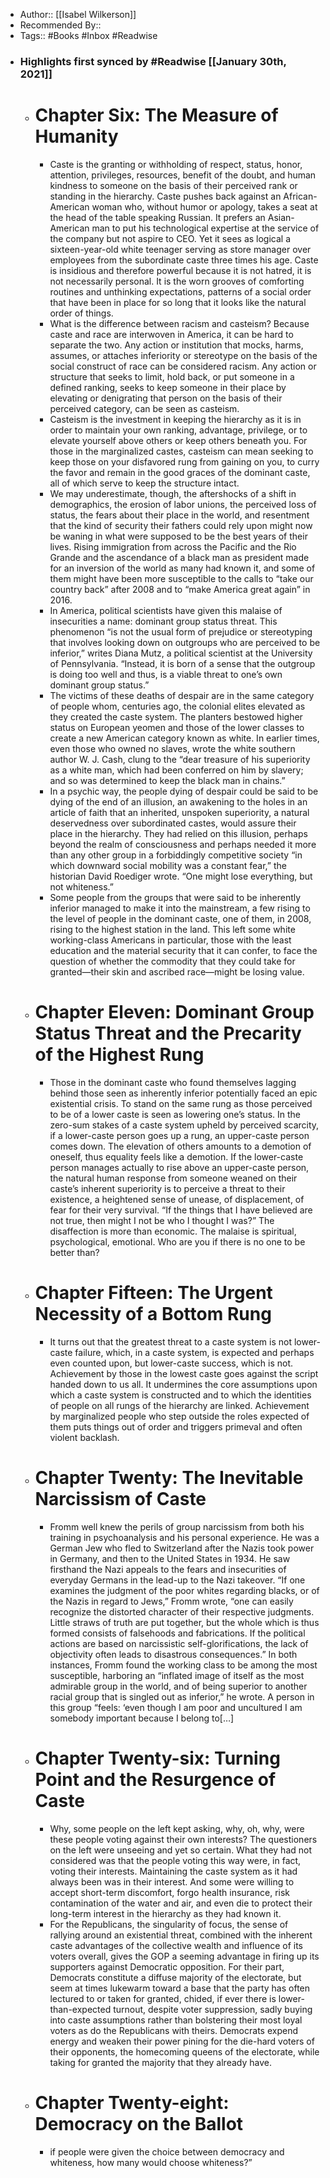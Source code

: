 - Author:: [[Isabel Wilkerson]]
- Recommended By::
- Tags:: #Books #Inbox #Readwise
- ### Highlights first synced by #Readwise [[January 30th, 2021]]
    - # Chapter Six: The Measure of Humanity
        - Caste is the granting or withholding of respect, status, honor, attention, privileges, resources, benefit of the doubt, and human kindness to someone on the basis of their perceived rank or standing in the hierarchy. Caste pushes back against an African-American woman who, without humor or apology, takes a seat at the head of the table speaking Russian. It prefers an Asian-American man to put his technological expertise at the service of the company but not aspire to CEO. Yet it sees as logical a sixteen-year-old white teenager serving as store manager over employees from the subordinate caste three times his age. Caste is insidious and therefore powerful because it is not hatred, it is not necessarily personal. It is the worn grooves of comforting routines and unthinking expectations, patterns of a social order that have been in place for so long that it looks like the natural order of things. 
        - What is the difference between racism and casteism? Because caste and race are interwoven in America, it can be hard to separate the two. Any action or institution that mocks, harms, assumes, or attaches inferiority or stereotype on the basis of the social construct of race can be considered racism. Any action or structure that seeks to limit, hold back, or put someone in a defined ranking, seeks to keep someone in their place by elevating or denigrating that person on the basis of their perceived category, can be seen as casteism. 
        - Casteism is the investment in keeping the hierarchy as it is in order to maintain your own ranking, advantage, privilege, or to elevate yourself above others or keep others beneath you. For those in the marginalized castes, casteism can mean seeking to keep those on your disfavored rung from gaining on you, to curry the favor and remain in the good graces of the dominant caste, all of which serve to keep the structure intact. 
        - We may underestimate, though, the aftershocks of a shift in demographics, the erosion of labor unions, the perceived loss of status, the fears about their place in the world, and resentment that the kind of security their fathers could rely upon might now be waning in what were supposed to be the best years of their lives. Rising immigration from across the Pacific and the Rio Grande and the ascendance of a black man as president made for an inversion of the world as many had known it, and some of them might have been more susceptible to the calls to “take our country back” after 2008 and to “make America great again” in 2016. 
        - In America, political scientists have given this malaise of insecurities a name: dominant group status threat. This phenomenon “is not the usual form of prejudice or stereotyping that involves looking down on outgroups who are perceived to be inferior,” writes Diana Mutz, a political scientist at the University of Pennsylvania. “Instead, it is born of a sense that the outgroup is doing too well and thus, is a viable threat to one’s own dominant group status.” 
        - The victims of these deaths of despair are in the same category of people whom, centuries ago, the colonial elites elevated as they created the caste system. The planters bestowed higher status on European yeomen and those of the lower classes to create a new American category known as white. In earlier times, even those who owned no slaves, wrote the white southern author W. J. Cash, clung to the “dear treasure of his superiority as a white man, which had been conferred on him by slavery; and so was determined to keep the black man in chains.” 
        - In a psychic way, the people dying of despair could be said to be dying of the end of an illusion, an awakening to the holes in an article of faith that an inherited, unspoken superiority, a natural deservedness over subordinated castes, would assure their place in the hierarchy. They had relied on this illusion, perhaps beyond the realm of consciousness and perhaps needed it more than any other group in a forbiddingly competitive society “in which downward social mobility was a constant fear,” the historian David Roediger wrote. “One might lose everything, but not whiteness.” 
        - Some people from the groups that were said to be inherently inferior managed to make it into the mainstream, a few rising to the level of people in the dominant caste, one of them, in 2008, rising to the highest station in the land. This left some white working-class Americans in particular, those with the least education and the material security that it can confer, to face the question of whether the commodity that they could take for granted—their skin and ascribed race—might be losing value. 
    - # Chapter Eleven: Dominant Group Status Threat and the Precarity of the Highest Rung
        - Those in the dominant caste who found themselves lagging behind those seen as inherently inferior potentially faced an epic existential crisis. To stand on the same rung as those perceived to be of a lower caste is seen as lowering one’s status. In the zero-sum stakes of a caste system upheld by perceived scarcity, if a lower-caste person goes up a rung, an upper-caste person comes down. The elevation of others amounts to a demotion of oneself, thus equality feels like a demotion.
If the lower-caste person manages actually to rise above an upper-caste person, the natural human response from someone weaned on their caste’s inherent superiority is to perceive a threat to their existence, a heightened sense of unease, of displacement, of fear for their very survival. “If the things that I have believed are not true, then might I not be who I thought I was?” The disaffection is more than economic. The malaise is spiritual, psychological, emotional. Who are you if there is no one to be better than? 
    - # Chapter Fifteen: The Urgent Necessity of a Bottom Rung
        - It turns out that the greatest threat to a caste system is not lower-caste failure, which, in a caste system, is expected and perhaps even counted upon, but lower-caste success, which is not. Achievement by those in the lowest caste goes against the script handed down to us all. It undermines the core assumptions upon which a caste system is constructed and to which the identities of people on all rungs of the hierarchy are linked. Achievement by marginalized people who step outside the roles expected of them puts things out of order and triggers primeval and often violent backlash. 
    - # Chapter Twenty: The Inevitable Narcissism of Caste
        - Fromm well knew the perils of group narcissism from both his training in psychoanalysis and his personal experience. He was a German Jew who fled to Switzerland after the Nazis took power in Germany, and then to the United States in 1934. He saw firsthand the Nazi appeals to the fears and insecurities of everyday Germans in the lead-up to the Nazi takeover.
“If one examines the judgment of the poor whites regarding blacks, or of the Nazis in regard to Jews,” Fromm wrote, “one can easily recognize the distorted character of their respective judgments. Little straws of truth are put together, but the whole which is thus formed consists of falsehoods and fabrications. If the political actions are based on narcissistic self-glorifications, the lack of objectivity often leads to disastrous consequences.”
In both instances, Fromm found the working class to be among the most susceptible, harboring an “inflated image of itself as the most admirable group in the world, and of being superior to another racial group that is singled out as inferior,” he wrote. A person in this group “feels: ‘even though I am poor and uncultured I am somebody important because I belong to[…] 
    - # Chapter Twenty-six: Turning Point and the Resurgence of Caste
        - Why, some people on the left kept asking, why, oh, why, were these people voting against their own interests? The questioners on the left were unseeing and yet so certain. What they had not considered was that the people voting this way were, in fact, voting their interests. Maintaining the caste system as it had always been was in their interest. And some were willing to accept short-term discomfort, forgo health insurance, risk contamination of the water and air, and even die to protect their long-term interest in the hierarchy as they had known it. 
        - For the Republicans, the singularity of focus, the sense of rallying around an existential threat, combined with the inherent caste advantages of the collective wealth and influence of its voters overall, gives the GOP a seeming advantage in firing up its supporters against Democratic opposition. For their part, Democrats constitute a diffuse majority of the electorate, but seem at times lukewarm toward a base that the party has often lectured to or taken for granted, chided, if ever there is lower-than-expected turnout, despite voter suppression, sadly buying into caste assumptions rather than bolstering their most loyal voters as do the Republicans with theirs. Democrats expend energy and weaken their power pining for the die-hard voters of their opponents, the homecoming queens of the electorate, while taking for granted the majority that they already have. 
    - # Chapter Twenty-eight: Democracy on the Ballot
        - if people were given the choice between democracy and whiteness, how many would choose whiteness?” 
